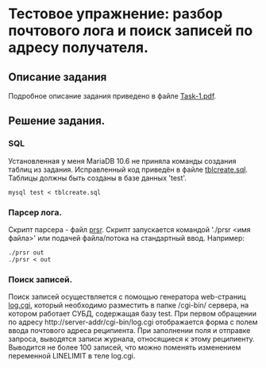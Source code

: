 # Тестовое упражнение: разбор почтового лога и поиск записей по адресу получателя.

## Описание задания
Подробное описание задания приведено в файле [Task-1.pdf](./Task-1.pdf).

## Решение задания.

### SQL
Установленная у меня MariaDB 10.6 не приняла команды создания таблиц из задания. Исправленный
код приведён в файле [tblcreate.sql](./tblcreate.sql). Таблицы должны быть созданы в
базе данных 'test'.
```shell
mysql test < tblcreate.sql
```

### Парсер лога.
Скрипт парсера - файл [prsr](./prsr).
Скрипт запускается командой './prsr <имя файла>' или подачей файла/потока на стандартный ввод.
Например:
```shell
./prsr out
./prsr < out
```

### Поиск записей.
Поиск записей осуществляется с помощью генератора web-страниц [log.cgi](./log.cgi), который необходимо
разместить в папке /cgi-bin/ сервера, на котором работает СУБД, содержащая базу test.
При первом обращении по адресу http://server-addr/cgi-bin/log.cgi отображается
форма с полем ввода почтового адреса реципиента. При заполнении поля и отправке запроса,
выводятся записи журнала, относящиеся к этому реципиенту. Выводится не более 100 записей,
что можно поменять изменением переменной LINELIMIT в теле log.cgi.
